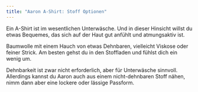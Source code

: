 ```yaml
---
title: "Aaron A-Shirt: Stoff Optionen"
---
```


Ein A-Shirt ist im wesentlichen Unterwäsche. Und in dieser Hinsicht willst du etwas Bequemes, das sich auf der Haut gut anfühlt und atmungsaktiv ist.

Baumwolle mit einem Hauch von etwas Dehnbaren, vielleicht Viskose oder feiner Strick. Am besten gehst du in den Stoffladen und fühlst dich ein wenig um.

<Note>

Dehnbarkeit ist zwar nicht erforderlich, aber für Unterwäsche sinnvoll. Allerdings kannst du Aaron auch aus einem nicht-dehnbaren Stoff nähen, nimm dann aber eine lockere oder lässige Passform.

</Note>
